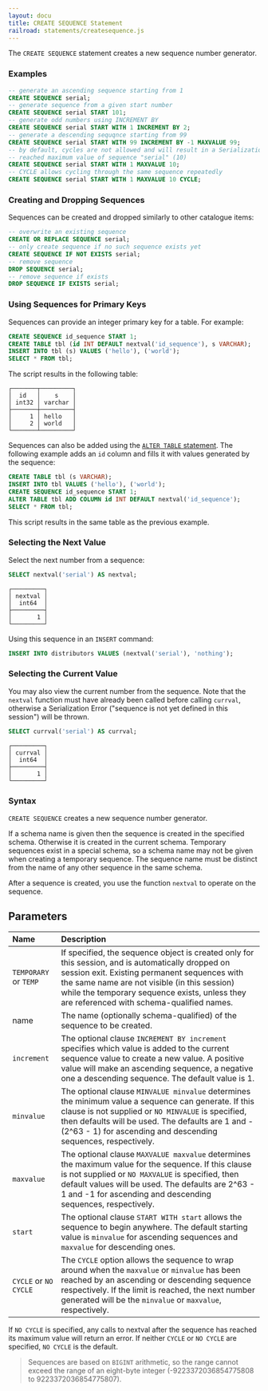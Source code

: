 ```yaml
---
layout: docu
title: CREATE SEQUENCE Statement
railroad: statements/createsequence.js
---
```


The `CREATE SEQUENCE` statement creates a new sequence number generator.

### Examples

```sql
-- generate an ascending sequence starting from 1
CREATE SEQUENCE serial;
-- generate sequence from a given start number
CREATE SEQUENCE serial START 101;
-- generate odd numbers using INCREMENT BY
CREATE SEQUENCE serial START WITH 1 INCREMENT BY 2;
-- generate a descending sequqnce starting from 99
CREATE SEQUENCE serial START WITH 99 INCREMENT BY -1 MAXVALUE 99;
-- by default, cycles are not allowed and will result in a Serialization Error, e.g.:
-- reached maximum value of sequence "serial" (10)
CREATE SEQUENCE serial START WITH 1 MAXVALUE 10;
-- CYCLE allows cycling through the same sequence repeatedly
CREATE SEQUENCE serial START WITH 1 MAXVALUE 10 CYCLE;
```

### Creating and Dropping Sequences

Sequences can be created and dropped similarly to other catalogue items:

```sql
-- overwrite an existing sequence
CREATE OR REPLACE SEQUENCE serial;
-- only create sequence if no such sequence exists yet
CREATE SEQUENCE IF NOT EXISTS serial;
-- remove sequence
DROP SEQUENCE serial;
-- remove sequence if exists
DROP SEQUENCE IF EXISTS serial;
```

### Using Sequences for Primary Keys

Sequences can provide an integer primary key for a table. For example:

```sql
CREATE SEQUENCE id_sequence START 1;
CREATE TABLE tbl (id INT DEFAULT nextval('id_sequence'), s VARCHAR);
INSERT INTO tbl (s) VALUES ('hello'), ('world');
SELECT * FROM tbl;
```

The script results in the following table:

```text
┌───────┬─────────┐
│  id   │    s    │
│ int32 │ varchar │
├───────┼─────────┤
│     1 │ hello   │
│     2 │ world   │
└───────┴─────────┘
```

Sequences can also be added using the [`ALTER TABLE` statement](alter_table). The following example adds an `id` column and fills it with values generated by the sequence:

```sql
CREATE TABLE tbl (s VARCHAR);
INSERT INTO tbl VALUES ('hello'), ('world');
CREATE SEQUENCE id_sequence START 1;
ALTER TABLE tbl ADD COLUMN id INT DEFAULT nextval('id_sequence');
SELECT * FROM tbl;
```

This script results in the same table as the previous example.

### Selecting the Next Value

Select the next number from a sequence:

```sql
SELECT nextval('serial') AS nextval;
```
```text
┌─────────┐
│ nextval │
│  int64  │
├─────────┤
│       1 │
└─────────┘
```

Using this sequence in an `INSERT` command:

```sql
INSERT INTO distributors VALUES (nextval('serial'), 'nothing');
```

### Selecting the Current Value

You may also view the current number from the sequence. Note that the `nextval` function must have already been called before calling `currval`, otherwise a Serialization Error ("sequence is not yet defined in this session") will be thrown.

```sql
SELECT currval('serial') AS currval;
```
```text
┌─────────┐
│ currval │
│  int64  │
├─────────┤
│       1 │
└─────────┘
```

### Syntax

<div id="rrdiagram"></div>

`CREATE SEQUENCE` creates a new sequence number generator.

If a schema name is given then the sequence is created in the specified schema. Otherwise it is created in the current schema. Temporary sequences exist in a special schema, so a schema name may not be given when creating a temporary sequence. The sequence name must be distinct from the name of any other sequence in the same schema.

After a sequence is created, you use the function `nextval` to operate on the sequence.

## Parameters

| Name | Description |
|:--|:-----|
| `TEMPORARY` or `TEMP` | If specified, the sequence object is created only for this session, and is automatically dropped on session exit. Existing permanent sequences with the same name are not visible (in this session) while the temporary sequence exists, unless they are referenced with schema-qualified names. |
| name | The name (optionally schema-qualified) of the sequence to be created. |
| `increment` | The optional clause `INCREMENT BY increment` specifies which value is added to the current sequence value to create a new value. A positive value will make an ascending sequence, a negative one a descending sequence. The default value is 1. |
| `minvalue` | The optional clause `MINVALUE minvalue` determines the minimum value a sequence can generate. If this clause is not supplied or `NO MINVALUE` is specified, then defaults will be used. The defaults are 1 and -(2^63 - 1) for ascending and descending sequences, respectively. |
| `maxvalue` | The optional clause `MAXVALUE maxvalue` determines the maximum value for the sequence. If this clause is not supplied or `NO MAXVALUE` is specified, then default values will be used. The defaults are 2^63 - 1 and -1 for ascending and descending sequences, respectively. |
| `start` | The optional clause `START WITH start` allows the sequence to begin anywhere. The default starting value is `minvalue` for ascending sequences and `maxvalue` for descending ones. |
| `CYCLE` or `NO CYCLE` | The `CYCLE` option allows the sequence to wrap around when the `maxvalue` or `minvalue` has been reached by an ascending or descending sequence respectively. If the limit is reached, the next number generated will be the `minvalue` or `maxvalue`, respectively. |

If `NO CYCLE` is specified, any calls to nextval after the sequence has reached its maximum value will return an error. If neither `CYCLE` or `NO CYCLE` are specified, `NO CYCLE` is the default.

> Sequences are based on `BIGINT` arithmetic, so the range cannot exceed the range of an eight-byte integer (-9223372036854775808 to 9223372036854775807).
